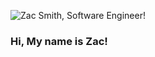 ![Zac Smith, Software Engineer!](https://res.cloudinary.com/devsec/image/upload/v1600191424/software_engineer_zac_final_cv6m2h.png)

### Hi, My name is Zac!

<!--
**mrzacsmith/mrzacsmith** is a ✨ _special_ ✨ repository because its `README.md` (this file) appears on your GitHub profile.

Here are some ideas to get you started:

- 🔭 I’m currently working on ...
- 🌱 I’m currently learning ...
- 👯 I’m looking to collaborate on ...
- 🤔 I’m looking for help with ...
- 💬 Ask me about ...
- 📫 How to reach me: ...
- 😄 Pronouns: ...
- ⚡ Fun fact: ...
-->

